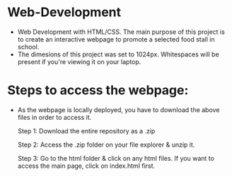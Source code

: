 # Web-Development
- Web Development with HTML/CSS. The main purpose of this project is to create an interactive webpage to promote a selected food stall in school.
- The dimesions of this project was set to 1024px. Whitespaces will be present if you're viewing it on your laptop.

# Steps to access the webpage:
-  As the webpage is locally deployed, you have to download the above files in order to access it.
  
    Step 1: Download the entire repository as a .zip
    
    Step 2: Access the .zip folder on your file explorer & unzip it.
    
    Step 3: Go to the html folder & click on any html files. If you want to access the main page, click on index.html first.
  
